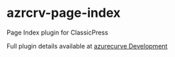 # azrcrv-page-index
Page Index plugin for ClassicPress

Full plugin details available at [azurecurve Development](https://development.azurecurve.co.uk/classicpress-plugins/page-index/)
